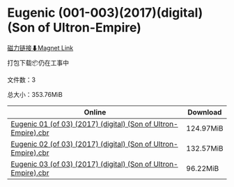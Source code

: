 # Eugenic (001-003)(2017)(digital)(Son of Ultron-Empire)

[磁力链接⬇Magnet Link](magnet:?xt=urn:btih:dfd2609ada321ef886d0d74361db41cb6d772c98&dn=Eugenic%20%28001-003%29%282017%29%28digital%29%28Son%20of%20Ultron-Empire%29)

打包下载📦仍在工事中

文件数：3

总大小：353.76MiB

Online | Download
--- | ---
[Eugenic 01 (of 03) (2017) (digital) (Son of Ultron-Empire).cbr](https://github.com/alicewish/markdown/blob/master/comic/Eugenic-01-of-03-2017-digital-Son-of-Ultron-Empire-cbr.md) | 124.97MiB
[Eugenic 02 (of 03) (2017) (digital) (Son of Ultron-Empire).cbr](https://github.com/alicewish/markdown/blob/master/comic/Eugenic-02-of-03-2017-digital-Son-of-Ultron-Empire-cbr.md) | 132.57MiB
[Eugenic 03 (of 03) (2017) (digital) (Son of Ultron-Empire).cbr](https://github.com/alicewish/markdown/blob/master/comic/Eugenic-03-of-03-2017-digital-Son-of-Ultron-Empire-cbr.md) | 96.22MiB